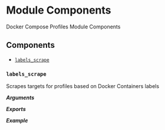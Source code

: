 # Module Components

Docker Compose Profiles Module Components

## Components

- [`labels_scrape`](#labels_scrape)

### `labels_scrape`

Scrapes targets for profiles based on Docker Containers labels

***Arguments***

***Exports***

***Example***
